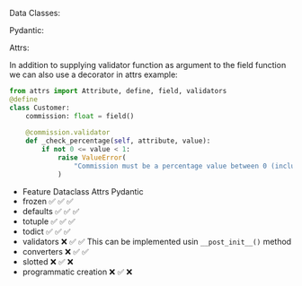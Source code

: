 Data Classes:

Pydantic:

Attrs:





In addition to supplying validator function as argument to the field function we can also use a decorator in attrs
example:

```python
from attrs import Attribute, define, field, validators
@define
class Customer:
    commission: float = field()
    
    @commission.validator
    def _check_percentage(self, attribute, value):
        if not 0 <= value < 1:
            raise ValueError(
                "Commission must be a percentage value between 0 (inclusive) and 1 (exclusive)"
            )
```


- Feature	Dataclass	Attrs	Pydantic
- frozen	✅	✅	✅
- defaults	✅	✅	✅
- totuple	✅	✅	✅
- todict	✅	✅	✅
- validators	❌	✅	✅  This can be implemented usin `__post_init__()` method
- converters	❌	✅	✅
- slotted	❌	✅	❌
- programmatic creation	❌	✅	❌